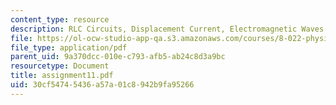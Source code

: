 ```yaml
---
content_type: resource
description: RLC Circuits, Displacement Current, Electromagnetic Waves.
file: https://ol-ocw-studio-app-qa.s3.amazonaws.com/courses/8-022-physics-ii-electricity-and-magnetism-fall-2002/30cf54745436a57a01c8942b9fa95266_assignment11.pdf
file_type: application/pdf
parent_uid: 9a370dcc-010e-c793-afb5-ab24c8d3a9bc
resourcetype: Document
title: assignment11.pdf
uid: 30cf5474-5436-a57a-01c8-942b9fa95266
---
```

